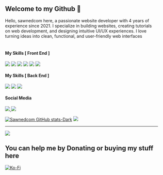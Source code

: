 ## Welcome to my Github 👋

Hello, sawnedcom here, a passionate website developer with 4 years of experience since 2021. I specialize in building websites, creating tutorials on web development, and designing intuitive UI/UX experiences. I love turning ideas into clean, functional, and user-friendly web interfaces
#

#### My Skills [ Front End ]

<p align="left">
  <img src="https://img.shields.io/badge/HTML5-E34F26?style=for-the-badge&logo=html5&logoColor=white" style="cursor: default;" />
  <img src="https://img.shields.io/badge/CSS3-1572B6?style=for-the-badge&logo=css3&logoColor=white" style="cursor: default;" />
  <img src="https://img.shields.io/badge/Tailwind_CSS-38B2AC?style=for-the-badge&logo=tailwind-css&logoColor=white" style="cursor: default;" />
  <img src="https://img.shields.io/badge/JavaScript-323330?style=for-the-badge&logo=javascript&logoColor=F7DF1E" style="cursor: default;" />
  <img src="https://img.shields.io/badge/React-20232A?style=for-the-badge&logo=react&logoColor=61DAFB" style="cursor: default;" />
  <img src="https://img.shields.io/badge/next%20js-000000?style=for-the-badge&logo=nextdotjs&logoColor=white" style="cursor: default;" />
</p>

#### My Skills [ Back End ]

<p align="left">
  <img src="https://img.shields.io/badge/Laravel-FF2D20?style=for-the-badge&logo=laravel&logoColor=white" style="cursor: default;" />
  <img src="https://img.shields.io/badge/Node%20js-339933?style=for-the-badge&logo=nodedotjs&logoColor=white" style="cursor: default;" />
  <img src="https://img.shields.io/badge/Express%20js-000000?style=for-the-badge&logo=express&logoColor=white" style="cursor: default;" />
</p>

#### Social Media

<p align="left">
  <a href="https://www.instagram.com/sawnedcom.official/">
    <img src="https://img.shields.io/badge/Instagram-%23E4405F.svg?logo=Instagram&logoColor=white" />
  </a>
  <a href="https://www.instagram.com/sawnedcom.official/">
    <img src="https://img.shields.io/badge/YouTube-%23FF0000.svg?logo=YouTube&logoColor=white" />
  </a>
</p>

[![Sawnedcom GitHub stats-Dark](https://github-readme-stats.vercel.app/api?username=sawnedcom&show_icons=true&theme=gruvbox)](https://github.com/sawnedcom/)
![](https://nirzak-streak-stats.vercel.app/?user=sawnedcom&theme=dark&hide_border=false)<br/>

---

![](https://github-readme-stats.vercel.app/api/top-langs/?username=sawnedcom&theme=dark&hide_border=false&include_all_commits=false&count_private=false&layout=compact)

## You can help me by Donating or buying my stuff here

[![Ko-Fi](https://img.shields.io/badge/Ko--fi-F16061?style=for-the-badge&logo=ko-fi&logoColor=white)](https://ko-fi.com/sawnedcom)
